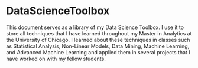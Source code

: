 # DataScienceToolbox
This document serves as a library of my Data Science Toolbox. I use it to store all techniques that I have learned throughout my Master in Analytics at the University of Chicago. I learned about these techniques in classes such as Statistical Analysis, Non-Linear Models, Data Mining, Machine Learning, and Advanced Machine Learning and applied them in several projects that I have worked on with my fellow students. 
